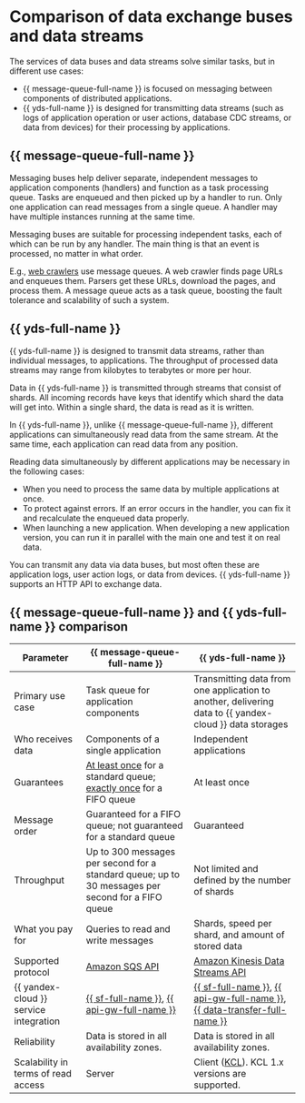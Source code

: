 # Comparison of data exchange buses and data streams

The services of data buses and data streams solve similar tasks, but in different use cases:

* {{ message-queue-full-name }} is focused on messaging between components of distributed applications.
* {{ yds-full-name }} is designed for transmitting data streams (such as logs of application operation or user actions, database CDC streams, or data from devices) for their processing by applications.

## {{ message-queue-full-name }}

Messaging buses help deliver separate, independent messages to application components (handlers) and function as a task processing queue. Tasks are enqueued and then picked up by a handler to run. Only one application can read messages from a single queue. A handler may have multiple instances running at the same time.

Messaging buses are suitable for processing independent tasks, each of which can be run by any handler. The main thing is that an event is processed, no matter in what order.

E.g., [web crawlers](https://en.wikipedia.org/wiki/Web_crawler) use message queues. A web crawler finds page URLs and enqueues them. Parsers get these URLs, download the pages, and process them. A message queue acts as a task queue, boosting the fault tolerance and scalability of such a system.

## {{ yds-full-name }}

{{ yds-full-name }} is designed to transmit data streams, rather than individual messages, to applications. The throughput of processed data streams may range from kilobytes to terabytes or more per hour.

Data in {{ yds-full-name }} is transmitted through streams that consist of shards. All incoming records have keys that identify which shard the data will get into. Within a single shard, the data is read as it is written.

In {{ yds-full-name }}, unlike {{ message-queue-full-name }}, different applications can simultaneously read data from the same stream. At the same time, each application can read data from any position.

Reading data simultaneously by different applications may be necessary in the following cases:

* When you need to process the same data by multiple applications at once.
* To protect against errors. If an error occurs in the handler, you can fix it and recalculate the enqueued data properly.
* When launching a new application. When developing a new application version, you can run it in parallel with the main one and test it on real data.

You can transmit any data via data buses, but most often these are application logs, user action logs, or data from devices. {{ yds-full-name }} supports an HTTP API to exchange data.

## {{ message-queue-full-name }} and {{ yds-full-name }} comparison

Parameter | {{ message-queue-full-name }} | {{ yds-full-name }}
--|--|--
Primary use case | Task queue for application components | Transmitting data from one application to another, delivering data to {{ yandex-cloud }} data storages
Who receives data| Components of a single application | Independent applications
Guarantees | [At least once](https://www.cloudcomputingpatterns.org/at_least_once_delivery/) for a standard queue; [exactly once](https://www.cloudcomputingpatterns.org/exactly_once_delivery/) for a FIFO queue | At least once
Message order | Guaranteed for a FIFO queue; not guaranteed for a standard queue | Guaranteed
Throughput | Up to 300 messages per second for a standard queue; up to 30 messages per second for a FIFO queue | Not limited and defined by the number of shards
What you pay for | Queries to read and write messages | Shards, speed per shard, and amount of stored data
Supported protocol | [Amazon SQS API](../../message-queue/api-ref/index.md) | [Amazon Kinesis Data Streams API](../../data-streams/kinesisapi/api-ref.md)
{{ yandex-cloud }} service integration | [{{ sf-full-name }}](../../functions/), [{{ api-gw-full-name }}](../../api-gateway/) | [{{ sf-full-name }}](../../functions/), [{{ api-gw-full-name }}](../../api-gateway/), [{{ data-transfer-full-name }}](../../data-transfer/)
Reliability | Data is stored in all availability zones. | Data is stored in all availability zones.
Scalability in terms of read access | Server | Client ([KCL](https://docs.aws.amazon.com/streams/latest/dev/shared-throughput-kcl-consumers.html)). KCL 1.x versions are supported.
